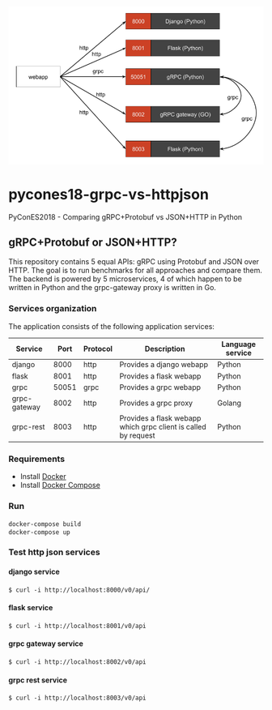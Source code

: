 ![diagram](diagram.png)

# pycones18-grpc-vs-httpjson
PyConES2018 - Comparing gRPC+Protobuf vs JSON+HTTP in Python

## gRPC+Protobuf or JSON+HTTP?
This repository contains 5 equal APIs: gRPC using Protobuf and JSON over HTTP. The goal is to run benchmarks for all approaches and compare them. The backend is powered by 5 microservices, 4 of which happen to be written in Python and the grpc-gateway proxy is written in Go.

### Services organization

The application consists of the following application services:

| Service      | Port  | Protocol | Description                                                   | Language service |
|--------------|-------|----------|---------------------------------------------------------------|------------------|
| django       | 8000  | http     |Provides a django webapp                                       | Python           |
| flask        | 8001  | http     |Provides a flask webapp                                        | Python           |
| grpc         | 50051 | grpc     |Provides a grpc webapp                                         | Python           |
| grpc-gateway | 8002  | http     |Provides a grpc proxy                                          | Golang           |
| grpc-rest    | 8003  | http     |Provides a flask webapp which grpc client is called by request | Python           |

### Requirements

 - Install [Docker](https://www.docker.com/get-docker)
 - Install [Docker Compose](https://docs.docker.com/compose/install)

### Run

```
docker-compose build
docker-compose up
```

### Test http json services

#### django service
```
$ curl -i http://localhost:8000/v0/api/
```
#### flask service
```
$ curl -i http://localhost:8001/v0/api
```
#### grpc gateway service
```
$ curl -i http://localhost:8002/v0/api
```
#### grpc rest service
```
$ curl -i http://localhost:8003/v0/api
```
